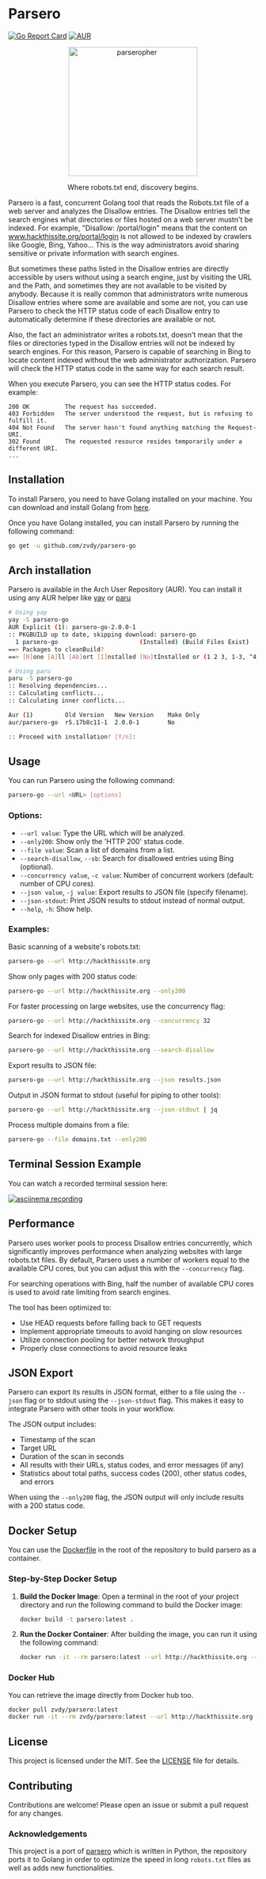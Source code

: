# Parsero

[![Go Report Card](https://goreportcard.com/badge/github.com/zvdy/parsero-go)](https://goreportcard.com/report/github.com/zvdy/parsero-go)
[![AUR](https://img.shields.io/aur/version/parsero-go?logo=archlinux&logoColor=white)](https://aur.archlinux.org/packages/parsero-go)
<div align="center">
   <img src="https://i.imgur.com/INJgn0i.png" alt="parseropher" width="260">
   <p><em?>Where robots.txt end, discovery begins.</em></p>
</div>

Parsero is a fast, concurrent Golang tool that reads the Robots.txt
file of a web server and analyzes the Disallow entries. The Disallow
entries tell the search engines what directories or files hosted on a
web server mustn't be indexed. For example, "Disallow: /portal/login"
means that the content on www.hackthissite.org/portal/login is not allowed
to be indexed by crawlers like Google, Bing, Yahoo... This is the way
administrators avoid sharing sensitive or private information
with search engines.

But sometimes these paths listed in the Disallow entries are directly
accessible by users without using a search engine, just by visiting
the URL and the Path, and sometimes they are not available to be visited
by anybody. Because it is really common that administrators write
numerous Disallow entries where some are available and some are
not, you can use Parsero to check the HTTP status code of each
Disallow entry to automatically determine if these directories are
available or not.

Also, the fact an administrator writes a robots.txt, doesn't mean
that the files or directories typed in the Disallow entries will not
be indexed by search engines. For this reason, Parsero is
capable of searching in Bing to locate content indexed without the web
administrator authorization. Parsero will check the HTTP status code in
the same way for each search result.

When you execute Parsero, you can see the HTTP status codes. For example:

    200 OK          The request has succeeded.
    403 Forbidden   The server understood the request, but is refusing to fulfill it.
    404 Not Found   The server hasn't found anything matching the Request-URI.
    302 Found       The requested resource resides temporarily under a different URI.
    ...

## Installation
To install Parsero, you need to have Golang installed on your machine. You can download and install Golang from [here](https://golang.org/dl/).

Once you have Golang installed, you can install Parsero by running the following command:

```sh
go get -u github.com/zvdy/parsero-go
```

## Arch installation
Parsero is available in the Arch User Repository (AUR). You can install it using any AUR helper like [yay](https://github.com/Jguer/yay) or [paru](https://github.com/Morganamilo/paru)

```sh
# Using yay
yay -S parsero-go
AUR Explicit (1): parsero-go-2.0.0-1
:: PKGBUILD up to date, skipping download: parsero-go
  1 parsero-go                       (Installed) (Build Files Exist)
==> Packages to cleanBuild?
==> [N]one [A]ll [Ab]ort [I]nstalled [No]tInstalled or (1 2 3, 1-3, ^4)

# Using paru
paru -S parsero-go
:: Resolving dependencies...
:: Calculating conflicts...
:: Calculating inner conflicts...

Aur (1)         Old Version   New Version    Make Only
aur/parsero-go  r5.17b8c11-1  2.0.0-1        No

:: Proceed with installation? [Y/n]: 
```

## Usage
You can run Parsero using the following command:

```sh
parsero-go --url <URL> [options]
```

### Options:
- `--url value`: Type the URL which will be analyzed.
- `--only200`: Show only the 'HTTP 200' status code.
- `--file value`: Scan a list of domains from a list.
- `--search-disallow`, `--sb`: Search for disallowed entries using Bing (optional).
- `--concurrency value`, `-c value`: Number of concurrent workers (default: number of CPU cores).
- `--json value`, `-j value`: Export results to JSON file (specify filename).
- `--json-stdout`: Print JSON results to stdout instead of normal output.
- `--help`, `-h`: Show help.

### Examples:

Basic scanning of a website's robots.txt:
```sh
parsero-go --url http://hackthissite.org
```

Show only pages with 200 status code:
```sh
parsero-go --url http://hackthissite.org --only200
```

For faster processing on large websites, use the concurrency flag:
```sh
parsero-go --url http://hackthissite.org --concurrency 32
```

Search for indexed Disallow entries in Bing:
```sh
parsero-go --url http://hackthissite.org --search-disallow
```

Export results to JSON file:
```sh
parsero-go --url http://hackthissite.org --json results.json
```

Output in JSON format to stdout (useful for piping to other tools):
```sh
parsero-go --url http://hackthissite.org --json-stdout | jq
```

Process multiple domains from a file:
```sh
parsero-go --file domains.txt --only200
```

## Terminal Session Example

You can watch a recorded terminal session here:

[![asciinema recording](https://asciinema.org/a/Vd0kE9zVyPPwqLNjsEGDr4IZg.png)](https://asciinema.org/a/Vd0kE9zVyPPwqLNjsEGDr4IZg)

## Performance

Parsero uses worker pools to process Disallow entries concurrently, which significantly improves performance when analyzing websites with large robots.txt files. By default, Parsero uses a number of workers equal to the available CPU cores, but you can adjust this with the `--concurrency` flag.

For searching operations with Bing, half the number of available CPU cores is used to avoid rate limiting from search engines.

The tool has been optimized to:
- Use HEAD requests before falling back to GET requests
- Implement appropriate timeouts to avoid hanging on slow resources
- Utilize connection pooling for better network throughput
- Properly close connections to avoid resource leaks

## JSON Export

Parsero can export its results in JSON format, either to a file using the `--json` flag or to stdout using the `--json-stdout` flag. This makes it easy to integrate Parsero with other tools in your workflow.

The JSON output includes:
- Timestamp of the scan
- Target URL
- Duration of the scan in seconds
- All results with their URLs, status codes, and error messages (if any)
- Statistics about total paths, success codes (200), other status codes, and errors

When using the `--only200` flag, the JSON output will only include results with a 200 status code.

## 

## Docker Setup

You can use the [Dockerfile](Dockerfile) in the root of the repository to build parsero as a container.

### Step-by-Step Docker Setup

1. **Build the Docker Image**:
   Open a terminal in the root of your project directory and run the following command to build the Docker image:

   ```sh
   docker build -t parsero:latest .
   ```

2. **Run the Docker Container**:
   After building the image, you can run it using the following command:

   ```sh
   docker run -it --rm parsero:latest --url http://hackthissite.org --only200
   ```

### Docker Hub

You can retrieve the image directly from Docker hub too.

   ```sh
   docker pull zvdy/parsero:latest
   docker run -it --rm zvdy/parsero:latest --url http://hackthissite.org --only200
   ```

## License
This project is licensed under the MIT. See the [LICENSE](LICENSE) file for details.

## Contributing
Contributions are welcome! Please open an issue or submit a pull request for any changes.

### Acknowledgements
This project is a port of [parsero](https://github.com/behindthefirewalls/Parsero) which is written in Python, the repository ports it to Golang in order to optimize the speed in long `robots.txt` files as well as adds new functionalities.
